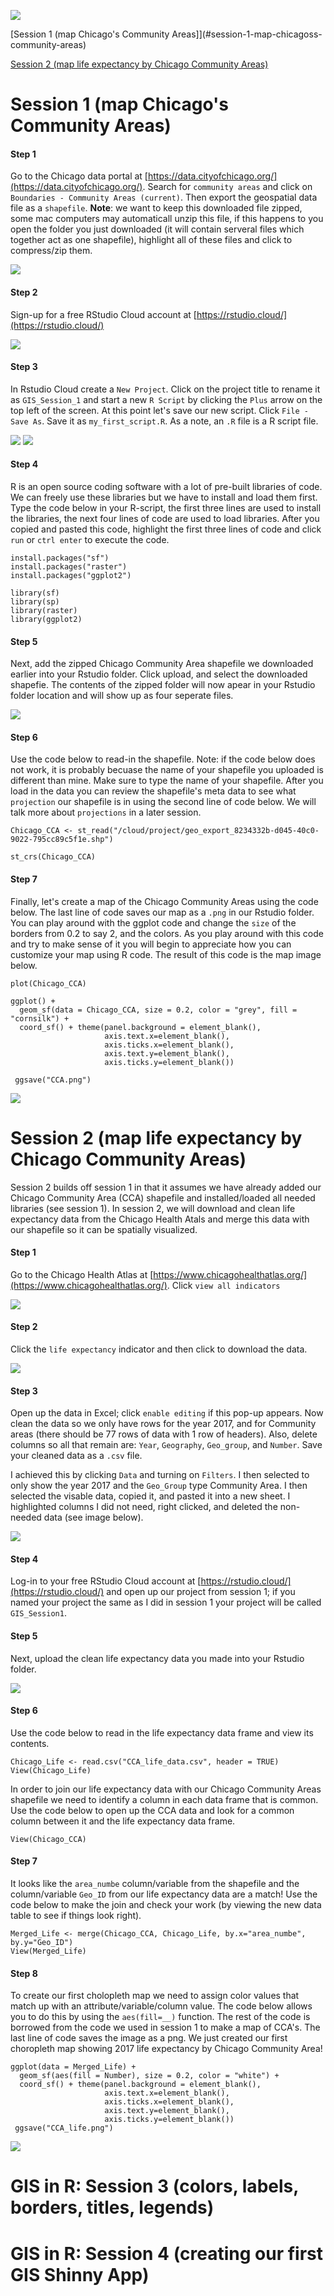 ![](SUHI_9session_overview.png)

[Session 1 (map Chicago's Community Areas]](#session-1-map-chicagoss-community-areas)

[Session 2 (map life expectancy by Chicago Community Areas)](#session-2-map-life-expectancy-by-chicago-community-areas)







# Session 1 (map Chicago's Community Areas)

#### Step 1
Go to the Chicago data portal at [https://data.cityofchicago.org/](https://data.cityofchicago.org/). Search for ```community areas``` and click on ```Boundaries - Community Areas (current)```. Then export the geospatial data file as a ```shapefile```.
**Note**: we want to keep this downloaded file zipped, some mac computers may automaticall unzip this file, if this happens to you open the folder you just downloaded (it will contain serveral files which together act as one shapefile), highlight all of these files and click to compress/zip them.

![](SUHI_session1_data_portal.png)

#### Step 2
Sign-up for a free RStudio Cloud account at [https://rstudio.cloud/](https://rstudio.cloud/)

![](SUHI_session1_Rstudio_cloud.png)

#### Step 3
In Rstudio Cloud create a ```New Project```. Click on the project title to rename it as ```GIS_Session_1``` and start a new ```R Script``` by clicking the ```Plus``` arrow on the top left of the screen. At this point let's save our new script. Click ```File - Save As```. Save it as ```my_first_script.R```. As a note, an ```.R``` file is a R script file.

![](SUHI_session1_Rstudio_new_project.png)
![](SUHI_session1_new_script.png)

#### Step 4
R is an open source coding software with a lot of pre-built libraries of code. We can freely use these libraries but we have to install and load them first. Type the code below in your R-script, the first three lines are used to install the libraries, the next four lines of code are used to load libraries. After you copied and pasted this code, highlight the first three lines of code and click ```run``` or ```ctrl enter``` to execute the code.
```
install.packages("sf")
install.packages("raster")
install.packages("ggplot2")

library(sf)
library(sp)
library(raster)
library(ggplot2)
```

#### Step 5
Next, add the zipped Chicago Community Area shapefile we downloaded earlier into your Rstudio folder. Click upload, and select the downloaded shapefie. The contents of the zipped folder will now apear in your Rstudio folder location and will show up as four seperate files.

![](SUHI_session1_upload.png)

#### Step 6
Use the code below to read-in the shapefile. Note: if the code below does not work, it is probably becuase the name of your shapefile you uploaded is different than mine. Make sure to type the name of your shapefile. After you load in the data you can review the shapefile's meta data to see what ```projection``` our shapefile is in using the second line of code below. We will talk more about ```projections``` in a later session.

```
Chicago_CCA <- st_read("/cloud/project/geo_export_8234332b-d045-40c0-9022-795cc89c5f1e.shp")

st_crs(Chicago_CCA)
```

#### Step 7
Finally, let's create a map of the Chicago Community Areas using the code below. The last line of code saves our map as a ```.png``` in our Rstudio folder. You can play around with the ggplot code and change the ```size``` of the borders from 0.2 to say 2, and the colors. As you play around with this code and try to make sense of it you will begin to appreciate how you can customize your map using R code. The result of this code is the map image below.
```
plot(Chicago_CCA)

ggplot() +
  geom_sf(data = Chicago_CCA, size = 0.2, color = "grey", fill = "cornsilk") +
  coord_sf() + theme(panel.background = element_blank(),
                     axis.text.x=element_blank(),
                     axis.ticks.x=element_blank(),
                     axis.text.y=element_blank(),
                     axis.ticks.y=element_blank())
                     
 ggsave("CCA.png")
 ```
![](SUHI_session1_final_map.png)

# Session 2 (map life expectancy by Chicago Community Areas)
Session 2 builds off session 1 in that it assumes we have already added our Chicago Community Area (CCA) shapefile and installed/loaded all needed libraries (see session 1). In session 2, we will download and clean life expectancy data from the Chicago Health Atals and merge this data with our shapefile so it can be spatially visualized.

#### Step 1
Go to the Chicago Health Atlas at [https://www.chicagohealthatlas.org/](https://www.chicagohealthatlas.org/). Click ```view all indicators``` 

![](SUHI_session2_1_health_atlas.png)

#### Step 2
Click the ```life expectancy``` indicator and then click to download the data.

![](SUHI_session2_2_download_life_exp.png)

#### Step 3
Open up the data in Excel; click ```enable editing``` if this pop-up appears. Now clean the data so we only have rows for the year 2017, and for Community areas (there should be 77 rows of data with 1 row of headers). Also, delete columns so all that remain are: ```Year```, ```Geography```, ```Geo_group```, and ```Number```. Save your cleaned data as a ```.csv``` file.

I achieved this by clicking ```Data``` and turning on ```Filters```. I then selected to only show the year 2017 and the ```Geo_Group``` type Community Area. I then selected the visable data, copied it, and pasted it into a new sheet. I highlighted columns I did not need, right clicked, and deleted the non-needed data (see image below).

![](SUHI_session2_3_clean_data.png)

#### Step 4
Log-in to your free RStudio Cloud account at [https://rstudio.cloud/](https://rstudio.cloud/) and open up our project from session 1; if you named your project the same as I did in session 1 your project will be called ```GIS_Session1```.

#### Step 5
Next, upload the clean life expectancy data you made into your Rstudio folder.

![](SUHI_session1_upload.png)

#### Step 6
Use the code below to read in the life expectancy data frame and view its contents.
```
Chicago_Life <- read.csv("CCA_life_data.csv", header = TRUE)
View(Chicago_Life)
```
In order to join our life expectancy data with our Chicago Community Areas shapefile we need to identify a column in each data frame that is common. Use the code below to open up the CCA data and look for a common column between it and the life expectancy data frame.
```
View(Chicago_CCA)
```

#### Step 7
It looks like the ```area_numbe``` column/variable from the shapefile and the column/variable ```Geo_ID``` from our life expectancy data are a match! Use the code below to make the join and check your work (by viewing the new data table to see if things look right).

```
Merged_Life <- merge(Chicago_CCA, Chicago_Life, by.x="area_numbe", by.y="Geo_ID")
View(Merged_Life)
```

#### Step 8
To create our first cholopleth map we need to assign color values that match up with an attribute/variable/column value. The code below allows you to do this by using the ```aes(fill=__)``` function. The rest of the code is borrowed from the code we used in session 1 to make a map of CCA's. The last line of code saves the image as a png. We just created our first choropleth map showing 2017 life expectancy by Chicago Community Area!

```
ggplot(data = Merged_Life) +
  geom_sf(aes(fill = Number), size = 0.2, color = "white") +
  coord_sf() + theme(panel.background = element_blank(),
                     axis.text.x=element_blank(),
                     axis.ticks.x=element_blank(),
                     axis.text.y=element_blank(),
                     axis.ticks.y=element_blank())
 ggsave("CCA_life.png")
 ```
 ![](SUHI_session2_4_map.png)
 
# GIS in R: Session 3 (colors, labels, borders, titles, legends)

# GIS in R: Session 4 (creating our first GIS Shinny App)
